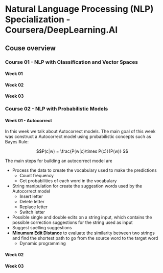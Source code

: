 # Natural Language Processing (NLP) Specialization - Coursera/DeepLearning.AI

## Couse overview

### Course 01 - NLP with Classification and Vector Spaces

#### Week 01

#### Week 02

#### Week 03

### Course 02 - NLP with Probabilistic Models

#### Week 01 - Autocorrect 
In this week we talk about Autocorrect models. The main goal of this week was construct a Autocorrect model using probabilistic concepts such as Bayes Rule:

$$P(c|w) = \frac{P(w|c)\times P(c)}{P(w)} $$

The main steps for building an autocorrect model are
- Process the data to create the vocabulary used to make the predictions
	- Count frequency
	- Get probabilities of each word in the vocabulary
- String manipulation for create the suggestion words used by the Autocorrect model
	- Insert letter
	- Delete letter
	- Replace letter 
	- Switch letter
- Possible single and double edits on a string input, which contains the possible correction suggestions for the string used as input
- Suggest spelling suggestions
- **Minumum Edit Distance** to evaluate the similarity between two strings and find the shortest path to go from the source word to the target word
	- Dynamic programming 



#### Week 02

#### Week 03
